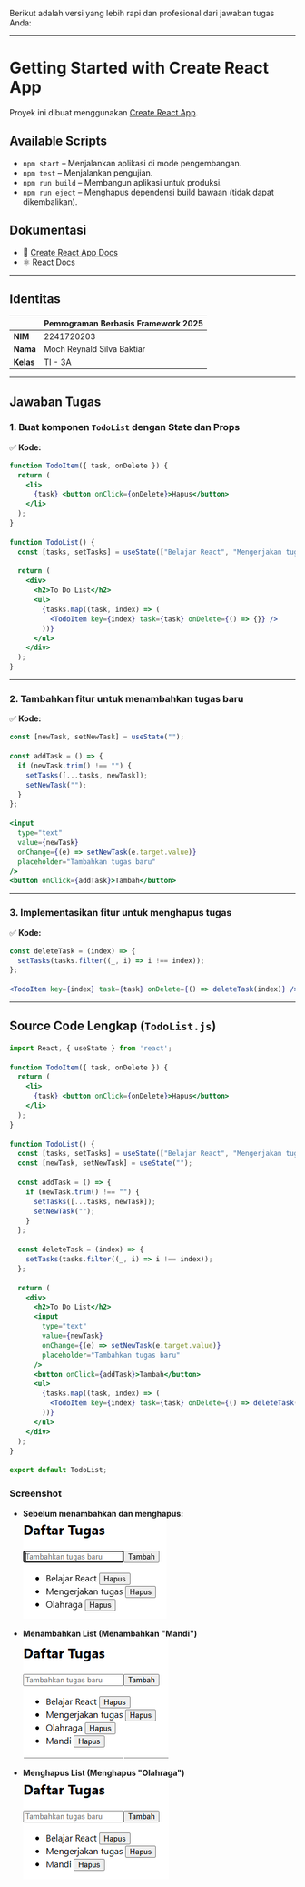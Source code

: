 Berikut adalah versi yang lebih rapi dan profesional dari jawaban tugas Anda:  

---

# **Getting Started with Create React App**  
Proyek ini dibuat menggunakan [Create React App](https://github.com/facebook/create-react-app).  

## **Available Scripts**  

- `npm start` – Menjalankan aplikasi di mode pengembangan.  
- `npm test` – Menjalankan pengujian.  
- `npm run build` – Membangun aplikasi untuk produksi.  
- `npm run eject` – Menghapus dependensi build bawaan (tidak dapat dikembalikan).  

## **Dokumentasi**  

- 📘 [Create React App Docs](https://facebook.github.io/create-react-app/docs/getting-started)  
- ⚛️ [React Docs](https://reactjs.org/)  

---

## **Identitas**  

|  | Pemrograman Berbasis Framework 2025 |  
|--|--|  
| **NIM** | 2241720203 |  
| **Nama** | Moch Reynald Silva Baktiar |  
| **Kelas** | TI - 3A |  

---

## **Jawaban Tugas**  

### **1. Buat komponen `TodoList` dengan State dan Props**  
✅ **Kode:**  
```jsx
function TodoItem({ task, onDelete }) {
  return (
    <li>
      {task} <button onClick={onDelete}>Hapus</button>
    </li>
  );
}

function TodoList() {
  const [tasks, setTasks] = useState(["Belajar React", "Mengerjakan tugas", "Olahraga"]);

  return (
    <div>
      <h2>To Do List</h2>
      <ul>
        {tasks.map((task, index) => (
          <TodoItem key={index} task={task} onDelete={() => {}} />
        ))}
      </ul>
    </div>
  );
}
```

---

### **2. Tambahkan fitur untuk menambahkan tugas baru**  
✅ **Kode:**  
```jsx
const [newTask, setNewTask] = useState("");

const addTask = () => {
  if (newTask.trim() !== "") {
    setTasks([...tasks, newTask]);
    setNewTask("");
  }
};

<input 
  type="text" 
  value={newTask} 
  onChange={(e) => setNewTask(e.target.value)} 
  placeholder="Tambahkan tugas baru" 
/>
<button onClick={addTask}>Tambah</button>
```

---

### **3. Implementasikan fitur untuk menghapus tugas**  
✅ **Kode:**  
```jsx
const deleteTask = (index) => {
  setTasks(tasks.filter((_, i) => i !== index));
};

<TodoItem key={index} task={task} onDelete={() => deleteTask(index)} />
```

---

## **Source Code Lengkap (`TodoList.js`)**  
```jsx
import React, { useState } from 'react';

function TodoItem({ task, onDelete }) {
  return (
    <li>
      {task} <button onClick={onDelete}>Hapus</button>
    </li>
  );
}

function TodoList() {
  const [tasks, setTasks] = useState(["Belajar React", "Mengerjakan tugas", "Olahraga"]);
  const [newTask, setNewTask] = useState("");

  const addTask = () => {
    if (newTask.trim() !== "") {
      setTasks([...tasks, newTask]);
      setNewTask("");
    }
  };

  const deleteTask = (index) => {
    setTasks(tasks.filter((_, i) => i !== index));
  };

  return (
    <div>
      <h2>To Do List</h2>
      <input 
        type="text" 
        value={newTask} 
        onChange={(e) => setNewTask(e.target.value)} 
        placeholder="Tambahkan tugas baru" 
      />
      <button onClick={addTask}>Tambah</button>
      <ul>
        {tasks.map((task, index) => (
          <TodoItem key={index} task={task} onDelete={() => deleteTask(index)} />
        ))}
      </ul>
    </div>
  );
}

export default TodoList;
```
### **Screenshot**  

- **Sebelum menambahkan dan menghapus:**  
  ![Sebelum Menambahkan dan Menghapus](./laporan/1.png)  

- **Menambahkan List (Menambahkan "Mandi")**  
  ![Menambahkan List](./laporan/2.png)  

- **Menghapus List (Menghapus "Olahraga")**  
  ![Menghapus List](./laporan/3.png)  